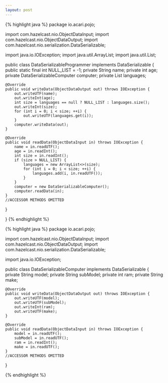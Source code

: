 ```yaml
---
layout: post
---
```


{% highlight java %}
package io.acari.pojo;

import com.hazelcast.nio.ObjectDataInput;
import com.hazelcast.nio.ObjectDataOutput;
import com.hazelcast.nio.serialization.DataSerializable;

import java.io.IOException;
import java.util.ArrayList;
import java.util.List;

public class DataSerializableProgrammer implements DataSerializable {
    public static final int NULL_LIST = -1;
    private String name;
    private int age;
    private DataSerializableComputer computer;
    private List<String> languages;

    @Override
    public void writeData(ObjectDataOutput out) throws IOException {
        out.writeUTF(name);
        out.writeInt(age);
        int size = languages == null ? NULL_LIST : languages.size();
        out.writeInt(size);
        for (int i = 0; i < size; ++i) {
            out.writeUTF(languages.get(i));
        }
        computer.writeData(out);
    }

    @Override
    public void readData(ObjectDataInput in) throws IOException {
        name = in.readUTF();
        age = in.readInt();
        int size = in.readInt();
        if (size > NULL_LIST) {
            languages = new ArrayList<>(size);
            for (int i = 0; i < size; ++i) {
                languages.add(i, in.readUTF());
            }
        }
        computer = new DataSerializableComputer();
        computer.readData(in);
    }
    //ACCESSOR METHODS OMITTED
  }
    
}
{% endhighlight %}

{% highlight java %}
package io.acari.pojo;

import com.hazelcast.nio.ObjectDataInput;
import com.hazelcast.nio.ObjectDataOutput;
import com.hazelcast.nio.serialization.DataSerializable;

import java.io.IOException;

public class DataSerializableComputer implements DataSerializable {
    private String model;
    private String subModel;
    private int ram;
    private String make;

    @Override
    public void writeData(ObjectDataOutput out) throws IOException {
        out.writeUTF(model);
        out.writeUTF(subModel);
        out.writeInt(ram);
        out.writeUTF(make);
    }

    @Override
    public void readData(ObjectDataInput in) throws IOException {
        model = in.readUTF();
        subModel = in.readUTF();
        ram = in.readInt();
        make = in.readUTF();
    }
    //ACCESSOR METHODS OMITTED
}

{% endhighlight %}
